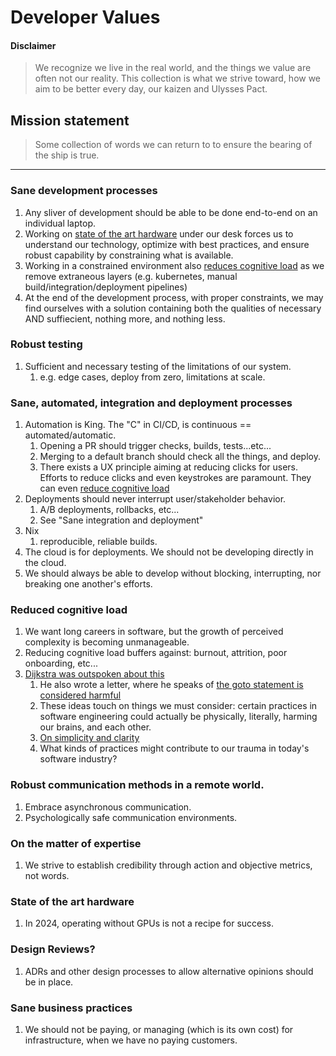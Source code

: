 # Developer Values

#### Disclaimer

>We recognize we live in the real world, and the things we value are often not our reality.  This collection is what we strive toward, how we aim to be better every day, our kaizen and Ulysses Pact.

## Mission statement

>Some collection of words we can return to to ensure the bearing of the ship is true.

---------


### Sane development processes

1. Any sliver of development should be able to be done end-to-end on an individual laptop.
1. Working on [state of the art hardware](https://github.com/scottrbrtsn-ata-llc/random-helpful-things-maybe/tree/master/values#state-of-the-art-hardware) under our desk forces us to understand our technology, optimize with best practices, and ensure robust capability by constraining what is available.
1. Working in a constrained environment also [reduces cognitive load](https://github.com/scottrbrtsn-ata-llc/random-helpful-things-maybe/tree/master/values#reduced-cognitive-load) as we remove extraneous layers (e.g. kubernetes, manual build/integration/deployment pipelines)
1. At the end of the development process, with proper constraints, we may find ourselves with a solution containing both the qualities of necessary AND suffiecient, nothing more, and nothing less.

### Robust testing

1. Sufficient and necessary testing of the limitations of our system.
    1. e.g. edge cases, deploy from zero, limitations at scale.

### Sane, automated, integration and deployment processes

1. Automation is King.  The "C" in CI/CD, is continuous == automated/automatic.
    1. Opening a PR should trigger checks, builds, tests...etc...
    1. Merging to a default branch should check all the things, and deploy. 
    1. There exists a UX principle aiming at reducing clicks for users. Efforts to reduce clicks and even keystrokes are paramount. They can even [reduce cognitive load](https://github.com/scottrbrtsn-ata-llc/random-helpful-things-maybe/tree/master/values#reduced-cognitive-load)
1. Deployments should never interrupt user/stakeholder behavior.
    1. A/B deployments, rollbacks, etc...
    1. See "Sane integration and deployment"
1. Nix
    1. reproducible, reliable builds.
1. The cloud is for deployments. We should not be developing directly in the cloud. 
1. We should always be able to develop without blocking, interrupting, nor breaking one another's efforts.

### Reduced cognitive load
1. We want long careers in software, but the growth of perceived complexity is becoming unmanageable.
1. Reducing cognitive load buffers against: burnout, attrition, poor onboarding, etc...
1. [Dijkstra was outspoken about this](https://quotefancy.com/quote/1164258/Edsger-W-Dijkstra-Programming-in-Basic-causes-brain-damage)
    1. He also wrote a letter, where he speaks of [the goto statement is considered harmful](https://dl.acm.org/doi/10.1145/362929.362947)
    1. These ideas touch on things we must consider: certain practices in software engineering could actually be physically, literally, harming our brains, and each other.
    1. [On simplicity and clarity](https://quotefancy.com/quote/1164196/Edsger-W-Dijkstra-How-do-we-convince-people-that-in-programming-simplicity-and-clarity-in)
    1. What kinds of practices might contribute to our trauma in today's software industry?

### Robust communication methods in a remote world.

1. Embrace asynchronous communication.
1. Psychologically safe communication environments.   

### On the matter of expertise

1. We strive to establish credibility through action and objective metrics, not words.   


### State of the art hardware

1. In 2024, operating without GPUs is not a recipe for success. 

### Design Reviews?

1. ADRs and other design processes to allow alternative opinions should be in place.

### Sane business practices
1. We should not be paying, or managing (which is its own cost) for infrastructure, when we have no paying customers.


